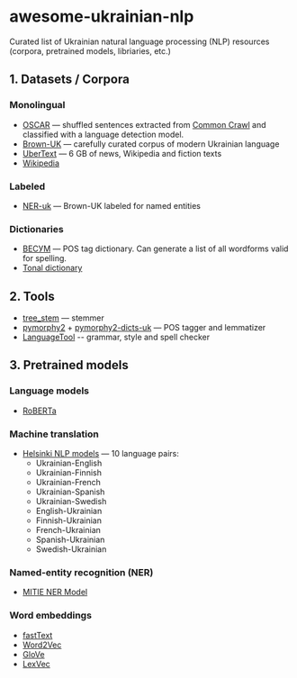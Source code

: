 # awesome-ukrainian-nlp
Curated list of Ukrainian natural language processing (NLP) resources (corpora, pretrained models, libriaries, etc.)


## 1. Datasets / Corpora

### Monolingual

* [OSCAR](https://oscar-corpus.com/) — shuffled sentences extracted from [Common Crawl](https://commoncrawl.org/) and classified with a language detection model. 
* [Brown-UK](https://github.com/brown-uk/corpus) — carefully curated corpus of modern Ukrainian language
* [UberText](https://lang.org.ua/uk/corpora/#anchor4) — 6 GB of news, Wikipedia and fiction texts
* [Wikipedia](https://dumps.wikimedia.org/ukwiki/latest/)

### Labeled

* [NER-uk](https://github.com/lang-uk/ner-uk) — Brown-UK labeled for named entities


### Dictionaries

* [ВЕСУМ](https://github.com/brown-uk/dict_uk) — POS tag dictionary. Can generate a list of all wordforms valid for spelling.
* [Tonal dictionary](https://github.com/lang-uk/tone-dict-uk)




## 2. Tools

* [tree_stem](https://github.com/amakukha/stemmers_ukrainian) — stemmer
* [pymorphy2](https://github.com/kmike/pymorphy2) + [pymorphy2-dicts-uk](https://pypi.org/project/pymorphy2-dicts-uk/) — POS tagger and lemmatizer
* [LanguageTool](https://languagetool.org/uk/) -- grammar, style and spell checker

 

## 3. Pretrained models

### Language models

* [RoBERTa](https://huggingface.co/youscan/ukr-roberta-base)

### Machine translation

* [Helsinki NLP models](https://huggingface.co/Helsinki-NLP) — 10 language pairs:
  - Ukrainian-English
  - Ukrainian-Finnish
  - Ukrainian-French
  - Ukrainian-Spanish
  - Ukrainian-Swedish
  - English-Ukrainian
  - Finnish-Ukrainian
  - French-Ukrainian
  - Spanish-Ukrainian
  - Swedish-Ukrainian
    
### Named-entity recognition (NER)

* [MITIE NER Model](https://lang.org.ua/en/models/#anchor1)

### Word embeddings

* [fastText](https://fasttext.cc/docs/en/crawl-vectors.html)
* [Word2Vec](https://lang.org.ua/en/models/#anchor4)
* [GloVe](https://lang.org.ua/en/models/#anchor4)
* [LexVec](https://lang.org.ua/en/models/#anchor4)
